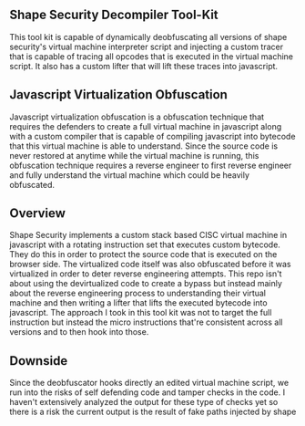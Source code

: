 ## Shape Security Decompiler Tool-Kit


This tool kit is capable of dynamically deobfuscating all versions of shape security's virtual machine interpreter script and injecting a custom tracer that is capable of tracing all opcodes that is executed in the virtual machine script. It also has a custom lifter that will lift these traces into javascript.

## Javascript Virtualization Obfuscation

Javascript virtualization obfuscation is a obfuscation technique that requires the defenders to create a full virtual machine in javascript along with a custom compiler that is capable of compiling javascript into bytecode that this virtual machine is able to understand. Since the source code is never restored at anytime while the virtual machine is running, this obfuscation technique requires a reverse engineer to first reverse engineer and fully understand the virtual machine which could be heavily obfuscated.

## Overview

Shape Security implements a custom stack based CISC virtual machine in javascript with a rotating instruction set that executes custom bytecode. They do this in order to protect the source code that is executed on the browser side. The virtualized code itself was also obfuscated before it was virtualized in order to deter reverse engineering attempts. This repo isn't about using the devirtualized code to create a bypass but instead mainly about the reverse engineering process to understanding their virtual machine and then writing a lifter that lifts the executed bytecode into javascript. The approach I took in this tool kit was not to target the full instruction but instead the micro instructions that're consistent across all versions and to then hook into those.

## Downside

Since the deobfuscator hooks directly an edited virtual machine script, we run into the risks of self defending code and tamper checks in the code. I haven't extensively analyzed the output for these type of checks yet so there is a risk the current output is the result of fake paths injected by shape

